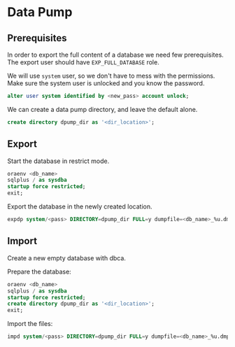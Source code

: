 # Data Pump

## Prerequisites

In order to export the full content of a database we need few prerequisites.
The export user should have `EXP_FULL_DATABASE` role.

We will use `system` user, so we don't have to mess with the permissions. 
Make sure the system user is unlocked and you know the password.

```sql
alter user system identified by <new_pass> account unlock;
```

We can create a data pump directory, and leave the default alone.

```sql
create directory dpump_dir as '<dir_location>';
```

## Export

Start the database in restrict mode.

```sql
oraenv <db_name> 
sqlplus / as sysdba 
startup force restricted;
exit;
```

Export the database in the newly created location.

```sql
expdp system/<pass> DIRECTORY=dpump_dir FULL=y dumpfile=<db_name>_%u.dmp LOGFILE=exp_<db_name>.log parallel=6
```

## Import

Create a new empty database with dbca.

Prepare the database:

```sql
oraenv <db_name> 
sqlplus / as sysdba 
startup force restricted;
create directory dpump_dir as '<dir_location>';
exit;
```

Import the files:

```sql
impd system/<pass> DIRECTORY=dpump_dir FULL=y dumpfile=<db_name>_%u.dmp LOGFILE=imp_<db_name>.log parallel=6
```

